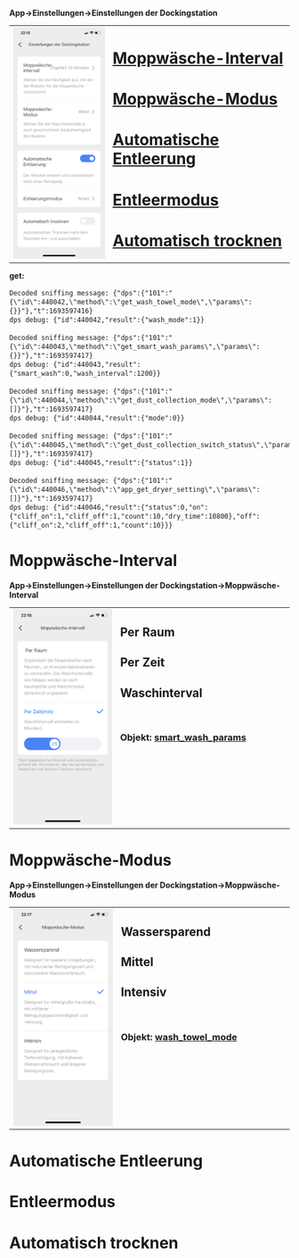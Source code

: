 **App->Einstellungen->Einstellungen der Dockingstation**

<table><tr>
<td align="center" width="450px">
<img src="https://github.com/spacerx/s7maxvUltra.sniffing/blob/main/screenshots/dock-einstellungen.png" width="300px"/>
</td>
<td valign="top" width="500px">

# [Moppwäsche-Interval](#moppwäsche-interval-1)
# [Moppwäsche-Modus](#moppwäsche-modus-1)
# [Automatische Entleerung](#automatische-entleerung-1)
# [Entleermodus](#entleermodus-1)
# [Automatisch trocknen](#automatisch-trocknen-1)
</td>
</tr></table>

**get:**

    Decoded sniffing message: {"dps":{"101":"{\"id\":440042,\"method\":\"get_wash_towel_mode\",\"params\":{}}"},"t":1693597416}
    dps debug: {"id":440042,"result":{"wash_mode":1}}
    
    Decoded sniffing message: {"dps":{"101":"{\"id\":440043,\"method\":\"get_smart_wash_params\",\"params\":{}}"},"t":1693597417}
    dps debug: {"id":440043,"result":{"smart_wash":0,"wash_interval":1200}}

    Decoded sniffing message: {"dps":{"101":"{\"id\":440044,\"method\":\"get_dust_collection_mode\",\"params\":[]}"},"t":1693597417}
    dps debug: {"id":440044,"result":{"mode":0}}

    Decoded sniffing message: {"dps":{"101":"{\"id\":440045,\"method\":\"get_dust_collection_switch_status\",\"params\":[]}"},"t":1693597417}
    dps debug: {"id":440045,"result":{"status":1}}

    Decoded sniffing message: {"dps":{"101":"{\"id\":440046,\"method\":\"app_get_dryer_setting\",\"params\":[]}"},"t":1693597417}
    dps debug: {"id":440046,"result":{"status":0,"on":{"cliff_on":1,"cliff_off":1,"count":10,"dry_time":10800},"off":{"cliff_on":2,"cliff_off":1,"count":10}}}

# Moppwäsche-Interval
**App->Einstellungen->Einstellungen der Dockingstation->Moppwäsche-Interval**
<table><tr>
<td align="center" width="450px">
<img src="https://github.com/spacerx/s7maxvUltra.sniffing/blob/main/screenshots/moppwasch-interval.png" width="300px"/>
</td>
<td valign="top" width="500px">

## Per Raum
## Per Zeit
## Waschinterval
<br>

### Objekt: [smart_wash_params](Objekte#smart_wash_params)
</td>
</tr></table>

# Moppwäsche-Modus
**App->Einstellungen->Einstellungen der Dockingstation->Moppwäsche-Modus**
<table><tr>
<td align="center" width="450px">
<img src="https://github.com/spacerx/s7maxvUltra.sniffing/blob/main/screenshots/moppwasch-modus.png" width="300px"/>
</td>
<td valign="top" width="500px">

## Wassersparend
## Mittel
## Intensiv
<br>

### Objekt: [wash_towel_mode]()
</td>
</tr></table>

# Automatische Entleerung

# Entleermodus

# Automatisch trocknen
